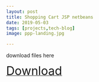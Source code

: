 ```yaml
---
layout: post
title: Shopping Cart JSP netbeans
date: 2019-05-03 
tags: [projects,tech-blog]
image: ppp-landing.jpg

---
```

download files here





<a href="http://www.mediafire.com/file/frj1s3mt7jmdsm3/WebApplication3.zip/file"><font size="6">Download</font></a>









